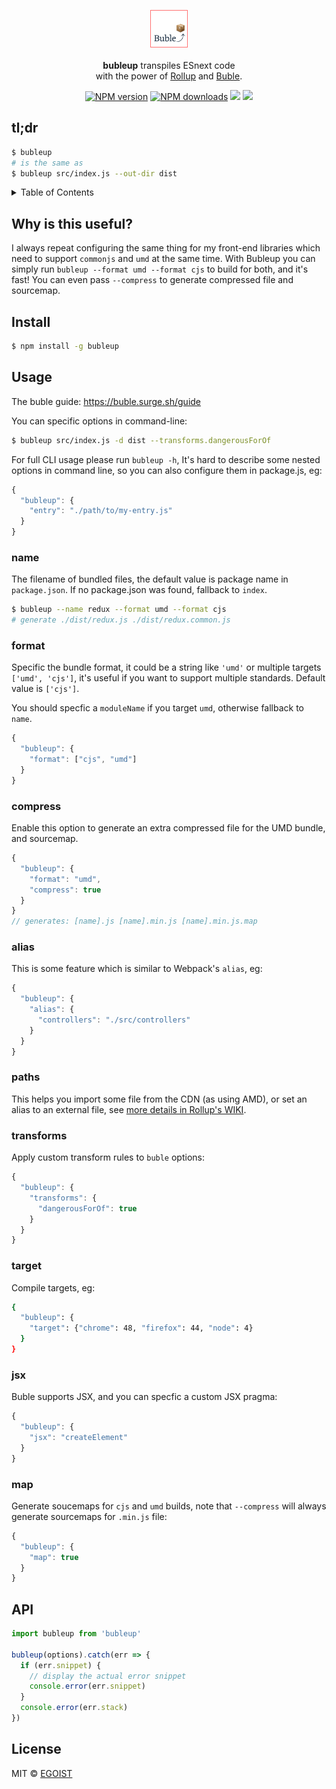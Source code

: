 <p align="center">
  <img src="./media/logo.png" width="60" /><br>
  <br><strong>bubleup</strong> transpiles ESnext code<br> with the power of <a href="https://github.com/rollup/rollup">Rollup</a> and <a href="https://gitlab.com/Rich-Harris/buble">Buble</a>.
</p>

<p align="center">
  <a href="https://npmjs.com/package/bubleup"><img src="https://img.shields.io/npm/v/bubleup.svg?style=flat-square" alt="NPM version"></a>
  <a href="https://npmjs.com/package/bubleup"><img src="https://img.shields.io/npm/dm/bubleup.svg?style=flat-square" alt="NPM downloads"></a>
  <a href="https://circleci.com/gh/egoist/bubleup/tree/master"><img src="https://img.shields.io/circleci/project/egoist/bubleup/master.svg?style=flat-square"></a>
  <a href="https://circleci.com/gh/egoist/bubleup/tree/master"><img src="https://img.shields.io/coveralls/egoist/bubleup/master.svg?style=flat-square"></a>
</p>

## tl;dr

```bash
$ bubleup
# is the same as
$ bubleup src/index.js --out-dir dist
```

<details><summary>Table of Contents</summary>

<!-- toc -->

- [Why is this useful?](#why-is-this-useful)
- [Install](#install)
- [Usage](#usage)
  * [name](#name)
  * [format](#format)
  * [compress](#compress)
  * [alias](#alias)
  * [paths](#paths)
  * [transforms](#transforms)
  * [target](#target)
  * [jsx](#jsx)
  * [map](#map)
- [API](#api)
- [License](#license)

<!-- tocstop -->

</details>

## Why is this useful?

I always repeat configuring the same thing for my front-end libraries which need to support `commonjs` and `umd` at the same time. With Bubleup you can simply run `bubleup --format umd --format cjs` to build for both, and it's fast! You can even pass `--compress` to generate compressed file and sourcemap.

## Install

```bash
$ npm install -g bubleup
```

## Usage

The buble guide: https://buble.surge.sh/guide

You can specific options in command-line:

```bash
$ bubleup src/index.js -d dist --transforms.dangerousForOf
```

For full CLI usage please run `bubleup -h`, It's hard to describe some nested options in command line, so you can also configure them in package.js, eg:

```js
{
  "bubleup": {
    "entry": "./path/to/my-entry.js"
  }
}
```

### name

The filename of bundled files, the default value is package name in `package.json`. If no package.json was found, fallback to `index`.

```bash
$ bubleup --name redux --format umd --format cjs
# generate ./dist/redux.js ./dist/redux.common.js
```

### format

Specific the bundle format, it could be a string like `'umd'` or multiple targets `['umd', 'cjs']`, it's useful if you want to support multiple standards. Default value is `['cjs']`.

You should specfic a `moduleName` if you target `umd`, otherwise fallback to `name`.

```js
{
  "bubleup": {
    "format": ["cjs", "umd"]
  }
}
```

### compress

Enable this option to generate an extra compressed file for the UMD bundle, and sourcemap.

```js
{
  "bubleup": {
    "format": "umd",
    "compress": true
  }
}
// generates: [name].js [name].min.js [name].min.js.map
```

### alias

This is some feature which is similar to Webpack's `alias`, eg:

```js
{
  "bubleup": {
    "alias": {
      "controllers": "./src/controllers"
    }
  }
}
```

### paths

This helps you import some file from the CDN (as using AMD), or set an alias to an external file, see [more details in Rollup's WIKI](https://github.com/rollup/rollup/wiki/JavaScript-API#paths).

### transforms

Apply custom transform rules to `buble` options:

```js
{
  "bubleup": {
    "transforms": {
      "dangerousForOf": true
    }
  }
}

```

### target

Compile targets, eg:

```bash
{
  "bubleup": {
    "target": {"chrome": 48, "firefox": 44, "node": 4}
  }
}
```

### jsx

Buble supports JSX, and you can specfic a custom JSX pragma:

```js
{
  "bubleup": {
    "jsx": "createElement"
  }
}
```

### map

Generate soucemaps for `cjs` and `umd` builds, note that `--compress` will always generate sourcemaps for `.min.js` file:

```js
{
  "bubleup": {
    "map": true
  }
}
```

## API

```js
import bubleup from 'bubleup'

bubleup(options).catch(err => {
  if (err.snippet) {
    // display the actual error snippet
    console.error(err.snippet)
  }
  console.error(err.stack)
})
```

## License

MIT © [EGOIST](https://github.com/egoist)
